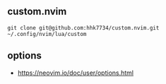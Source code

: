 ## custom.nvim

```
git clone git@github.com:hhk7734/custom.nvim.git ~/.config/nvim/lua/custom
```

## options

- https://neovim.io/doc/user/options.html


